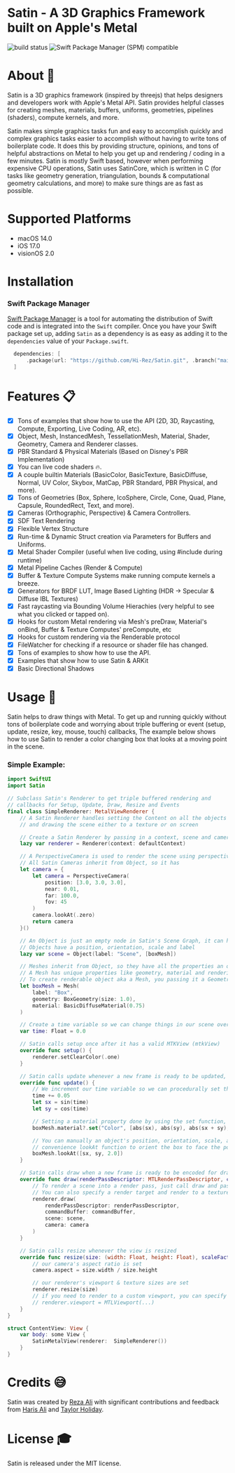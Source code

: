 # Satin - A 3D Graphics Framework built on Apple's Metal

![build status](https://github.com/Hi-Rez/SatinPro/actions/workflows/build.yml/badge.svg)
<img src="https://img.shields.io/badge/SPM-5.9-blue.svg?style=flat"
     alt="Swift Package Manager (SPM) compatible" />

# About :wave:

Satin is a 3D graphics framework (inspired by threejs) that helps designers and developers work with Apple's Metal API. Satin provides helpful classes for creating meshes, materials, buffers, uniforms, geometries, pipelines (shaders), compute kernels, and more.

Satin makes simple graphics tasks fun and easy to accomplish quickly and complex graphics tasks easier to accomplish without having to write tons of boilerplate code. It does this by providing structure, opinions, and tons of helpful abstractions on Metal to help you get up and rendering / coding in a few minutes. Satin is mostly Swift based, however when performing expensive CPU operations, Satin uses SatinCore, which is written in C (for tasks like geometry generation, triangulation, bounds & computational geometry calculations, and more) to make sure things are as fast as possible.

# Supported Platforms

- macOS 14.0
- iOS 17.0
- visionOS 2.0

# Installation

### Swift Package Manager

[Swift Package Manager](https://swift.org/package-manager/) is a tool for automating the distribution of Swift code and is integrated into the `Swift` compiler. Once you have your Swift package set up, adding `Satin` as a dependency is as easy as adding it to the `dependencies` value of your `Package.swift`.

```swift
  dependencies: [
      .package(url: "https://github.com/Hi-Rez/Satin.git", .branch("main"))
  ]
```

# Features :clipboard:

- [x] Tons of examples that show how to use the API (2D, 3D, Raycasting, Compute, Exporting, Live Coding, AR, etc).
- [x] Object, Mesh, InstancedMesh, TessellationMesh, Material, Shader, Geometry, Camera and Renderer classes.
- [x] PBR Standard & Physical Materials (Based on Disney's PBR Implementation)
- [x] You can live code shaders :fire:.
- [x] A couple builtin Materials (BasicColor, BasicTexture, BasicDiffuse, Normal, UV Color, Skybox, MatCap, PBR Standard, PBR Physical, and more).
- [x] Tons of Geometries (Box, Sphere, IcoSphere, Circle, Cone, Quad, Plane, Capsule, RoundedRect, Text, and more).
- [x] Cameras (Orthographic, Perspective) & Camera Controllers.
- [x] SDF Text Rendering
- [x] Flexible Vertex Structure
- [x] Run-time & Dynamic Struct creation via Parameters for Buffers and Uniforms.
- [x] Metal Shader Compiler (useful when live coding, using #include during runtime)
- [x] Metal Pipeline Caches (Render & Compute)
- [x] Buffer & Texture Compute Systems make running compute kernels a breeze.
- [x] Generators for BRDF LUT, Image Based Lighting (HDR -> Specular & Diffuse IBL Textures)
- [x] Fast raycasting via Bounding Volume Hierachies (very helpful to see what you clicked or tapped on).
- [x] Hooks for custom Metal rendering via Mesh's preDraw, Material's onBind, Buffer & Texture Computes' preCompute, etc
- [x] Hooks for custom rendering via the Renderable protocol
- [x] FileWatcher for checking if a resource or shader file has changed.
- [x] Tons of examples to show how to use the API.
- [x] Examples that show how to use Satin & ARKit
- [x] Basic Directional Shadows

# Usage :rocket:

Satin helps to draw things with Metal. To get up and running quickly without tons of boilerplate code and worrying about triple buffering or event (setup, update, resize, key, mouse, touch) callbacks, The example below shows how to use Satin to render a color changing box that looks at a moving point in the scene.

### Simple Example:

```swift
import SwiftUI
import Satin

// Subclass Satin's Renderer to get triple buffered rendering and
// callbacks for Setup, Update, Draw, Resize and Events
final class SimpleRenderer: MetalViewRenderer {
    // A Satin Renderer handles setting the Content on all the objects in the scene graph
    // and drawing the scene either to a texture or on screen

    // Create a Satin Renderer by passing in a context, scene and camera
    lazy var renderer = Renderer(context: defaultContext)

    // A PerspectiveCamera is used to render the scene using perspective projection
    // All Satin Cameras inherit from Object, so it has
    let camera = {
        let camera = PerspectiveCamera(
            position: [3.0, 3.0, 3.0],
            near: 0.01,
            far: 100.0,
            fov: 45
        )
        camera.lookAt(.zero)
        return camera
    }()

    // An Object is just an empty node in Satin's Scene Graph, it can have children and a parent
    // Objects have a position, orientation, scale and label
    lazy var scene = Object(label: "Scene", [boxMesh])

    // Meshes inherit from Object, so they have all the properties an object has.
    // A Mesh has unique properties like geometry, material and rendering properties
    // To create renderable object aka a Mesh, you passing it a Geometry and Material like so
    let boxMesh = Mesh(
        label: "Box",
        geometry: BoxGeometry(size: 1.0),
        material: BasicDiffuseMaterial(0.75)
    )

    // Create a time variable so we can change things in our scene over time
    var time: Float = 0.0

    // Satin calls setup once after it has a valid MTKView (mtkView)
    override func setup() {
        renderer.setClearColor(.one)
    }

    // Satin calls update whenever a new frame is ready to be updated, make scene changes here
    override func update() {
        // We increment our time variable so we can procedurally set the box mesh's orientation and material color
        time += 0.05
        let sx = sin(time)
        let sy = cos(time)

        // Setting a material property done by using the set function, this modifies the material's uniforms
        boxMesh.material?.set("Color", [abs(sx), abs(sy), abs(sx + sy), 1.0])

        // You can manually an object's position, orientation, scale, and localMatrix. Here I'm using a
        // convenience lookAt function to orient the box to face the point passed from its current position
        boxMesh.lookAt([sx, sy, 2.0])
    }

    // Satin calls draw when a new frame is ready to be encoded for drawing
    override func draw(renderPassDescriptor: MTLRenderPassDescriptor, commandBuffer: MTLCommandBuffer) {
        // To render a scene into a render pass, just call draw and pass in the render pass descriptor
        // You can also specify a render target and render to a texture instead
        renderer.draw(
            renderPassDescriptor: renderPassDescriptor,
            commandBuffer: commandBuffer,
            scene: scene,
            camera: camera
        )
    }

    // Satin calls resize whenever the view is resized
    override func resize(size: (width: Float, height: Float), scaleFactor: Float) {
        // our camera's aspect ratio is set
        camera.aspect = size.width / size.height

        // our renderer's viewport & texture sizes are set
        renderer.resize(size)
        // if you need to render to a custom viewport, you can specify that after the resize call:
        // renderer.viewport = MTLViewport(...)
    }
}

struct ContentView: View {
    var body: some View {
        SatinMetalView(renderer:  SimpleRenderer())
    }
}
```

# Credits :sweat_smile:

Satin was created by [Reza Ali](https://www.syedrezaali.com) with significant contributions and feedback from [Haris Ali](https://syedharisali.com/) and [Taylor Holiday](https://taylorholliday.com/). 

# License :mortar_board:

Satin is released under the MIT license.
